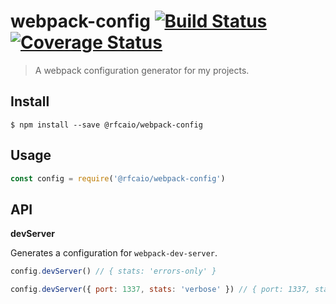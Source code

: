 # webpack-config [![Build Status](https://travis-ci.org/rfcaio/webpack-config.svg?branch=master)](https://travis-ci.org/rfcaio/webpack-config) [![Coverage Status](https://coveralls.io/repos/github/rfcaio/webpack-config/badge.svg?branch=master)](https://coveralls.io/github/rfcaio/webpack-config?branch=master)

> A webpack configuration generator for my projects.

## Install

```
$ npm install --save @rfcaio/webpack-config
```

## Usage

```js
const config = require('@rfcaio/webpack-config')
```

## API

**devServer**

Generates a configuration for `webpack-dev-server`.

```js
config.devServer() // { stats: 'errors-only' }

config.devServer({ port: 1337, stats: 'verbose' }) // { port: 1337, stats: 'verbose' }
```
